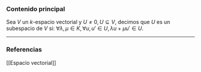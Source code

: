 ### Contenido principal

Sea $V$ un $k$-espacio vectorial y $U \not = 0, U \subseteq V$, decimos que $U$ es un subespacio de $V$ si: $\forall \lambda , \mu \in K, \forall u, u' \in U, \lambda u + \mu u' \in U$.


--- 
### Referencias
[[Espacio vectorial]]